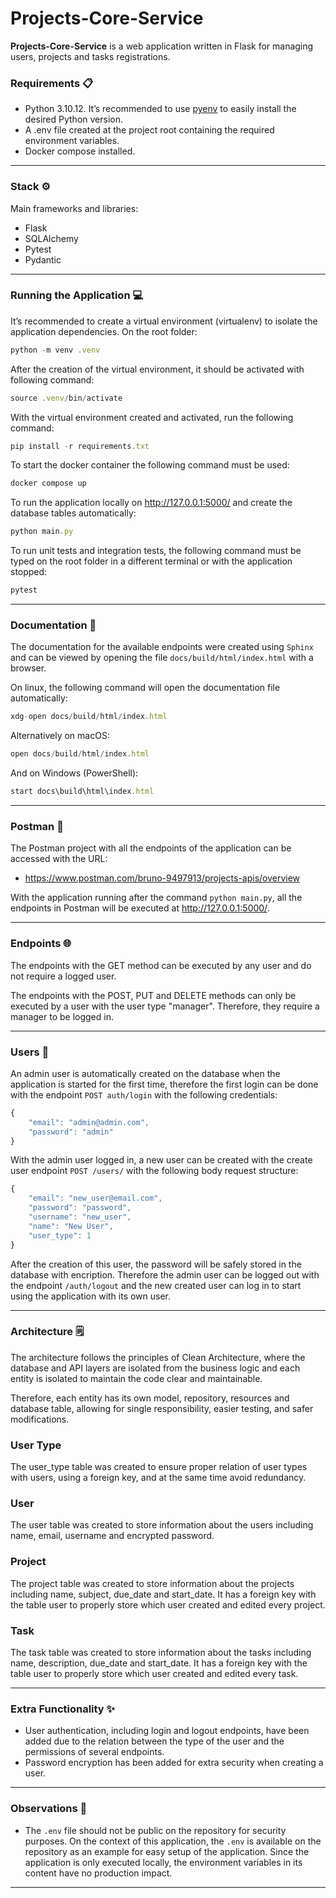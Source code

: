 # Projects-Core-Service

**Projects-Core-Service** is a web application written in Flask for managing users, projects and tasks registrations.

### Requirements 📋

- Python 3.10.12. It’s recommended to use [pyenv](https://github.com/pyenv/pyenv) to easily install the desired Python version.
- A .env file created at the project root containing the required environment variables.
- Docker compose installed.

---

### Stack ⚙️

Main frameworks and libraries:

- Flask
- SQLAlchemy
- Pytest
- Pydantic

---

### Running the Application 💻

It’s recommended to create a virtual environment (virtualenv) to isolate the application dependencies. On the root folder:
```jsx
python -m venv .venv
```

After the creation of the virtual environment, it should be activated with following command:
```jsx
source .venv/bin/activate
```

With the virtual environment created and activated, run the following command:
```jsx
pip install -r requirements.txt
```

To start the docker container the following command must be used:
```jsx
docker compose up
```

To run the application locally on http://127.0.0.1:5000/ and create the database tables automatically:

```jsx
python main.py
```

To run unit tests and integration tests, the following command must be typed on the root folder in a different terminal or with the application stopped:

```jsx
pytest
```

---

### Documentation ️📖

The documentation for the available endpoints were created using `Sphinx` and can be viewed by opening the file `docs/build/html/index.html` with a browser.

On linux, the following command will open the documentation file automatically:
```jsx
xdg-open docs/build/html/index.html
```
Alternatively on macOS:
```jsx
open docs/build/html/index.html
```
And on Windows (PowerShell):
```jsx
start docs\build\html\index.html
```

---

### Postman 🔁

The Postman project with all the endpoints of the application can be accessed with the URL:

- https://www.postman.com/bruno-9497913/projects-apis/overview

With the application running after the command `python main.py`, all the endpoints in Postman will be executed at http://127.0.0.1:5000/.

---

### Endpoints 🌐

The endpoints with the GET method can be executed by any user and do not require a logged user.

The endpoints with the POST, PUT and DELETE methods can only be executed by a user with the user type "manager". Therefore, they require a manager to be logged in.

---

### Users 👤

An admin user is automatically created on the database when the application is started for the first time, therefore the first login can be done with the endpoint `POST auth/login` with the following credentials:
```jsx
{
    "email": "admin@admin.com",
    "password": "admin"
}
```

With the admin user logged in, a new user can be created with the create user endpoint `POST /users/` with the following body request structure:
```jsx
{
    "email": "new_user@email.com",
    "password": "password",
    "username": "new_user",
    "name": "New User",
    "user_type": 1
}
```

After the creation of this user, the password will be safely stored in the database with encription. Therefore the admin user can be logged out with the endpoint `/auth/logout` and the new created user can log in to start using the application with its own user.

---

### Architecture 🗒

The architecture follows the principles of Clean Architecture, where the database and API layers are isolated from the business logic and each entity is isolated to maintain the code clear and maintainable.

Therefore, each entity has its own model, repository, resources and database table, allowing for single responsibility, easier testing, and safer modifications. 

### User Type

The user_type table was created to ensure proper relation of user types with users, using a foreign key, and at the same time avoid redundancy.

### User 

The user table was created to store information about the users including name, email, username and encrypted password.

### Project

The project table was created to store information about the projects including name, subject, due_date and start_date. It has a foreign key with the table user to properly store which user created and edited every project.

### Task

The task table was created to store information about the tasks including name, description, due_date and start_date. It has a foreign key with the table user to properly store which user created and edited every task.


---

### Extra Functionality ✨

- User authentication, including login and logout endpoints, have been added due to the relation between the type of the user and the permissions of several endpoints.
- Password encryption has been added for extra security when creating a user.
---

### Observations 📝

- The `.env` file should not be public on the repository for security purposes. On the context of this application, the `.env` is available on the repository as an example for easy setup of the application. Since the application is only executed locally, the environment variables in its content have no production impact.
---